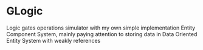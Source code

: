 # GLogic
Logic gates operations simulator with my own simple implementation Entity Component System, mainly paying attention to storing data in Data Oriented Entity System with weakly references
